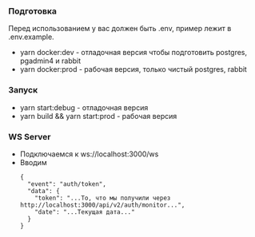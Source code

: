 ### Подготовка
Перед использованием у вас должен быть .env, пример лежит в .env.example.
- yarn docker:dev - отладочная версия чтобы подготовить postgres, pgadmin4 и rabbit
- yarn docker:prod - рабочая версия, только чистый postgres, rabbit
### Запуск
- yarn start:debug - отладочная версия
- yarn build && yarn start:prod - рабочая версия
### WS Server
- Подключаемся к ws://localhost:3000/ws
- Вводим
  ```
  {
    "event": "auth/token",
    "data": {
      "token": "...То, что мы получили через http://localhost:3000/api/v2/auth/monitor...",
      "date": "...Текущая дата..."
    }
  }
  ```
